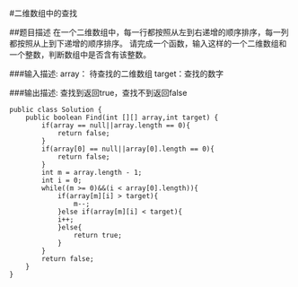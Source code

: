 #二维数组中的查找

##题目描述
在一个二维数组中，每一行都按照从左到右递增的顺序排序，每一列都按照从上到下递增的顺序排序。
请完成一个函数，输入这样的一个二维数组和一个整数，判断数组中是否含有该整数。

###输入描述:
array： 待查找的二维数组
target：查找的数字


###输出描述:
查找到返回true，查找不到返回false

```
public class Solution {
    public boolean Find(int [][] array,int target) {
        if(array == null||array.length == 0){
            return false;
        }
        if(array[0] == null||array[0].length == 0){
            return false;
        }
        int m = array.length - 1;
        int i = 0;
        while((m >= 0)&&(i < array[0].length)){
    	    if(array[m][i] > target){
    	    	m--;
            }else if(array[m][i] < target){
	        i++;
            }else{
                return true;
            }
        }
        return false;
    }
}
```
